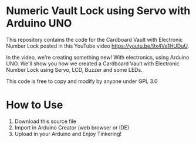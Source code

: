 # Numeric Vault Lock using Servo with Arduino UNO

This repository contains the code for the Cardboard Vault with Electronic Number Lock posted in this YouTube video https://youtu.be/9x4Ve1HUDuU.

In the video, we're creating something new! With electronics, using Arduino UNO. We'll show you how we created a Cardboard Vault with Electronic Number Lock using Servo, LCD, Buzzer and some LEDs.

This code is free to copy and modify by anyone under GPL 3.0

# How to Use

1. Download this source file
2. Import in Arduino Creator (web browser or IDE)
3. Upload in your Arduino and Enjoy Tinkering!
